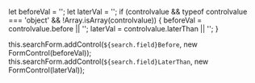  let beforeVal = '';
  let laterVal = '';
 if (controlvalue && typeof controlvalue === 'object' && !Array.isArray(controlvalue)) {
    beforeVal = controlvalue.before || '';
    laterVal = controlvalue.laterThan || '';
  }

   this.searchForm.addControl(`${search.field}Before`, new FormControl(beforeVal));
  this.searchForm.addControl(`${search.field}LaterThan`, new FormControl(laterVal));
